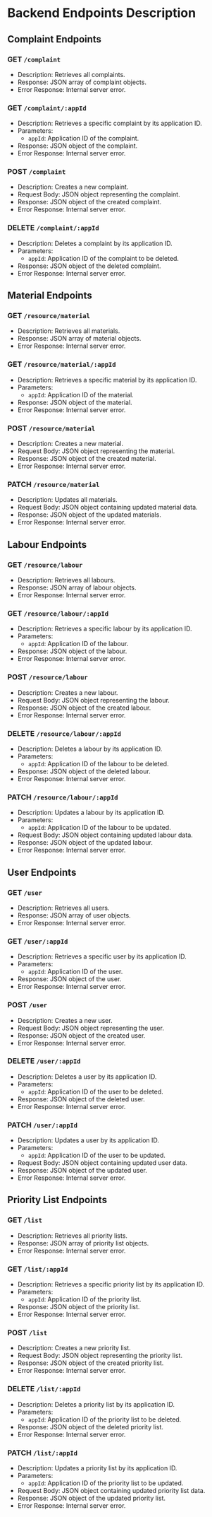 # Backend Endpoints Description

## Complaint Endpoints

### GET `/complaint`
- Description: Retrieves all complaints.
- Response: JSON array of complaint objects.
- Error Response: Internal server error.

### GET `/complaint/:appId`
- Description: Retrieves a specific complaint by its application ID.
- Parameters:
  - `appId`: Application ID of the complaint.
- Response: JSON object of the complaint.
- Error Response: Internal server error.

### POST `/complaint`
- Description: Creates a new complaint.
- Request Body: JSON object representing the complaint.
- Response: JSON object of the created complaint.
- Error Response: Internal server error.

### DELETE `/complaint/:appId`
- Description: Deletes a complaint by its application ID.
- Parameters:
  - `appId`: Application ID of the complaint to be deleted.
- Response: JSON object of the deleted complaint.
- Error Response: Internal server error.

## Material Endpoints

### GET `/resource/material`
- Description: Retrieves all materials.
- Response: JSON array of material objects.
- Error Response: Internal server error.

### GET `/resource/material/:appId`
- Description: Retrieves a specific material by its application ID.
- Parameters:
  - `appId`: Application ID of the material.
- Response: JSON object of the material.
- Error Response: Internal server error.

### POST `/resource/material`
- Description: Creates a new material.
- Request Body: JSON object representing the material.
- Response: JSON object of the created material.
- Error Response: Internal server error.

### PATCH `/resource/material`
- Description: Updates all materials.
- Request Body: JSON object containing updated material data.
- Response: JSON object of the updated materials.
- Error Response: Internal server error.

## Labour Endpoints

### GET `/resource/labour`
- Description: Retrieves all labours.
- Response: JSON array of labour objects.
- Error Response: Internal server error.

### GET `/resource/labour/:appId`
- Description: Retrieves a specific labour by its application ID.
- Parameters:
  - `appId`: Application ID of the labour.
- Response: JSON object of the labour.
- Error Response: Internal server error.

### POST `/resource/labour`
- Description: Creates a new labour.
- Request Body: JSON object representing the labour.
- Response: JSON object of the created labour.
- Error Response: Internal server error.

### DELETE `/resource/labour/:appId`
- Description: Deletes a labour by its application ID.
- Parameters:
  - `appId`: Application ID of the labour to be deleted.
- Response: JSON object of the deleted labour.
- Error Response: Internal server error.

### PATCH `/resource/labour/:appId`
- Description: Updates a labour by its application ID.
- Parameters:
  - `appId`: Application ID of the labour to be updated.
- Request Body: JSON object containing updated labour data.
- Response: JSON object of the updated labour.
- Error Response: Internal server error.

## User Endpoints

### GET `/user`
- Description: Retrieves all users.
- Response: JSON array of user objects.
- Error Response: Internal server error.

### GET `/user/:appId`
- Description: Retrieves a specific user by its application ID.
- Parameters:
  - `appId`: Application ID of the user.
- Response: JSON object of the user.
- Error Response: Internal server error.

### POST `/user`
- Description: Creates a new user.
- Request Body: JSON object representing the user.
- Response: JSON object of the created user.
- Error Response: Internal server error.

### DELETE `/user/:appId`
- Description: Deletes a user by its application ID.
- Parameters:
  - `appId`: Application ID of the user to be deleted.
- Response: JSON object of the deleted user.
- Error Response: Internal server error.

### PATCH `/user/:appId`
- Description: Updates a user by its application ID.
- Parameters:
  - `appId`: Application ID of the user to be updated.
- Request Body: JSON object containing updated user data.
- Response: JSON object of the updated user.
- Error Response: Internal server error.

## Priority List Endpoints

### GET `/list`
- Description: Retrieves all priority lists.
- Response: JSON array of priority list objects.
- Error Response: Internal server error.

### GET `/list/:appId`
- Description: Retrieves a specific priority list by its application ID.
- Parameters:
  - `appId`: Application ID of the priority list.
- Response: JSON object of the priority list.
- Error Response: Internal server error.

### POST `/list`
- Description: Creates a new priority list.
- Request Body: JSON object representing the priority list.
- Response: JSON object of the created priority list.
- Error Response: Internal server error.

### DELETE `/list/:appId`
- Description: Deletes a priority list by its application ID.
- Parameters:
  - `appId`: Application ID of the priority list to be deleted.
- Response: JSON object of the deleted priority list.
- Error Response: Internal server error.

### PATCH `/list/:appId`
- Description: Updates a priority list by its application ID.
- Parameters:
  - `appId`: Application ID of the priority list to be updated.
- Request Body: JSON object containing updated priority list data.
- Response: JSON object of the updated priority list.
- Error Response: Internal server error.
